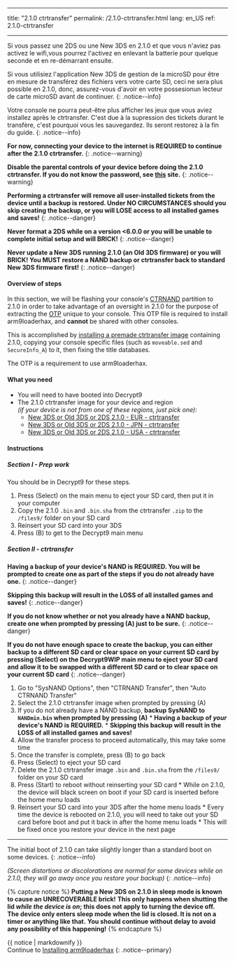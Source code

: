 * * *

title: "2.1.0 ctrtransfer" permalink: /2.1.0-ctrtransfer.html lang: en_US ref: 2.1.0-ctrtransfer

* * *

Si vous passez une 2DS ou une New 3DS en 2.1.0 et que vous n'aviez pas activez le wifi,vous pourrez l'activez en enlevant la batterie pour quelque seconde et en re-démarrant ensuite.

Si vous utilisiez l'application New 3DS de gestion de la microSD pour être en mesure de transférez des fichiers vers votre carte SD, ceci ne sera plus possible en 2.1.0, donc, assurez-vous d'avoir en votre possesionun lecteur de carte microSD avant de continuer. {: .notice--info}

Votre console ne pourra peut-être plus afficher les jeux que vous aviez installez après le ctrtransfer. C'est due à la supression des tickets durant le transfère, c'est pourquoi vous les sauvegardez. Ils seront restorez à la fin du guide. {: .notice--info}

**For now, connecting your device to the internet is REQUIRED to continue after the 2.1.0 ctrtransfer.** {: .notice--warning}

**Disable the parental controls of your device before doing the 2.1.0 ctrtransfer. If you do not know the password, see [this](https://mkey.salthax.org/) site.** {: .notice--warning}

**Performing a ctrtransfer will remove all user-installed tickets from the device until a backup is restored. Under NO CIRCUMSTANCES should you skip creating the backup, or you will LOSE access to all installed games and saves!** {: .notice--danger}

**Never format a 2DS while on a version <6.0.0 or you will be unable to complete initial setup and will BRICK!** {: .notice--danger}

**Never update a New 3DS running 2.1.0 (an Old 3DS firmware) or you will BRICK! You MUST restore a NAND backup or ctrtransfer back to standard New 3DS firmware first!** {: .notice--danger}

#### Overview of steps

In this section, we will be flashing your console's [CTRNAND](https://www.3dbrew.org/wiki/Flash_Filesystem#CTR_partition) partition to 2.1.0 in order to take advantage of an oversight in 2.1.0 for the purpose of extracting the [OTP](otp-info) unique to your console. This OTP file is required to install arm9loaderhax, and **cannot** be shared with other consoles.

This is accomplished by [installing a premade ctrtransfer image](https://www.reddit.com/r/3dshacks/comments/4zhe4a/) containing 2.1.0, copying your console specific files (such as `moveable.sed` and `SecureInfo_A`) to it, then fixing the title databases.

The OTP is a requirement to use arm9loaderhax.

#### What you need

* You will need to have booted into Decrypt9
* The 2.1.0 ctrtransfer image for your device and region  
    *(if your device is not from one of these regions, just pick one)*: 
    * [New 3DS or Old 3DS or 2DS 2.1.0 - EUR - ctrtransfer](magnet:?xt=urn:btih:89acc9c1b488b8b38251de0ddf07975d6bd354a1&dn=2.1.0-4E%5Fctrtransfer%5Fo3ds.zip&tr=udp%3A%2F%2Ftracker.coppersurfer.tk%3A6969%2Fannounce&tr=udp%3A%2F%2Ftracker.opentrackr.org%3A1337%2Fannounce&tr=http%3A%2F%2Ftracker.opentrackr.org%3A1337%2Fannounce&tr=udp%3A%2F%2Fzer0day.ch%3A1337%2Fannounce&tr=udp%3A%2F%2Ftracker.leechers-paradise.org%3A6969%2Fannounce&tr=http%3A%2F%2Fexplodie.org%3A6969%2Fannounce&tr=udp%3A%2F%2Fexplodie.org%3A6969%2Fannounce&tr=udp%3A%2F%2F9.rarbg.com%3A2710%2Fannounce&tr=udp%3A%2F%2Fp4p.arenabg.com%3A1337%2Fannounce&tr=http%3A%2F%2Fp4p.arenabg.com%3A1337%2Fannounce&tr=udp%3A%2F%2Ftracker.aletorrenty.pl%3A2710%2Fannounce&tr=http%3A%2F%2Ftracker.aletorrenty.pl%3A2710%2Fannounce&tr=http%3A%2F%2Ftracker1.wasabii.com.tw%3A6969%2Fannounce&tr=http%3A%2F%2Ftracker.baravik.org%3A6970%2Fannounce&tr=http%3A%2F%2Ftracker.tfile.me%2Fannounce&tr=udp%3A%2F%2Ftorrent.gresille.org%3A80%2Fannounce&tr=http%3A%2F%2Ftorrent.gresille.org%2Fannounce&tr=udp%3A%2F%2Ftracker.yoshi210.com%3A6969%2Fannounce&tr=udp%3A%2F%2Ftracker.tiny-vps.com%3A6969%2Fannounce&tr=udp%3A%2F%2Ftracker.filetracker.pl%3A8089%2Fannounce) 
    * [New 3DS or Old 3DS or 2DS 2.1.0 - JPN - ctrtransfer](magnet:?xt=urn:btih:3dbb9c9c85a33c6242f424dcbaebcacdd8a5912b&dn=2.1.0-4J%5Fctrtransfer%5Fo3ds.zip&tr=udp%3A%2F%2Ftracker.coppersurfer.tk%3A6969%2Fannounce&tr=udp%3A%2F%2Ftracker.opentrackr.org%3A1337%2Fannounce&tr=http%3A%2F%2Ftracker.opentrackr.org%3A1337%2Fannounce&tr=udp%3A%2F%2Fzer0day.ch%3A1337%2Fannounce&tr=udp%3A%2F%2Ftracker.leechers-paradise.org%3A6969%2Fannounce&tr=http%3A%2F%2Fexplodie.org%3A6969%2Fannounce&tr=udp%3A%2F%2Fexplodie.org%3A6969%2Fannounce&tr=udp%3A%2F%2F9.rarbg.com%3A2710%2Fannounce&tr=udp%3A%2F%2Fp4p.arenabg.com%3A1337%2Fannounce&tr=http%3A%2F%2Fp4p.arenabg.com%3A1337%2Fannounce&tr=udp%3A%2F%2Ftracker.aletorrenty.pl%3A2710%2Fannounce&tr=http%3A%2F%2Ftracker.aletorrenty.pl%3A2710%2Fannounce&tr=http%3A%2F%2Ftracker1.wasabii.com.tw%3A6969%2Fannounce&tr=http%3A%2F%2Ftracker.baravik.org%3A6970%2Fannounce&tr=http%3A%2F%2Ftracker.tfile.me%2Fannounce&tr=udp%3A%2F%2Ftorrent.gresille.org%3A80%2Fannounce&tr=http%3A%2F%2Ftorrent.gresille.org%2Fannounce&tr=udp%3A%2F%2Ftracker.yoshi210.com%3A6969%2Fannounce&tr=udp%3A%2F%2Ftracker.tiny-vps.com%3A6969%2Fannounce&tr=udp%3A%2F%2Ftracker.filetracker.pl%3A8089%2Fannounce) 
    * [New 3DS or Old 3DS or 2DS 2.1.0 - USA - ctrtransfer](magnet:?xt=urn:btih:1609ce9ee7b0ed9b6dea0b3e7cca4fc52dad6ff4&dn=2.1.0-4U%5Fctrtransfer%5Fo3ds.zip&tr=udp%3A%2F%2Ftracker.coppersurfer.tk%3A6969%2Fannounce&tr=udp%3A%2F%2Ftracker.opentrackr.org%3A1337%2Fannounce&tr=http%3A%2F%2Ftracker.opentrackr.org%3A1337%2Fannounce&tr=udp%3A%2F%2Fzer0day.ch%3A1337%2Fannounce&tr=udp%3A%2F%2Ftracker.leechers-paradise.org%3A6969%2Fannounce&tr=http%3A%2F%2Fexplodie.org%3A6969%2Fannounce&tr=udp%3A%2F%2Fexplodie.org%3A6969%2Fannounce&tr=udp%3A%2F%2F9.rarbg.com%3A2710%2Fannounce&tr=udp%3A%2F%2Fp4p.arenabg.com%3A1337%2Fannounce&tr=http%3A%2F%2Fp4p.arenabg.com%3A1337%2Fannounce&tr=udp%3A%2F%2Ftracker.aletorrenty.pl%3A2710%2Fannounce&tr=http%3A%2F%2Ftracker.aletorrenty.pl%3A2710%2Fannounce&tr=http%3A%2F%2Ftracker1.wasabii.com.tw%3A6969%2Fannounce&tr=http%3A%2F%2Ftracker.baravik.org%3A6970%2Fannounce&tr=http%3A%2F%2Ftracker.tfile.me%2Fannounce&tr=udp%3A%2F%2Ftorrent.gresille.org%3A80%2Fannounce&tr=http%3A%2F%2Ftorrent.gresille.org%2Fannounce&tr=udp%3A%2F%2Ftracker.yoshi210.com%3A6969%2Fannounce&tr=udp%3A%2F%2Ftracker.tiny-vps.com%3A6969%2Fannounce&tr=udp%3A%2F%2Ftracker.filetracker.pl%3A8089%2Fannounce)

#### Instructions

##### Section I - Prep work

You should be in Decrypt9 for these steps.

  1. Press (Select) on the main menu to eject your SD card, then put it in your computer
  2. Copy the 2.1.0 `.bin` and `.bin.sha` from the ctrtransfer `.zip` to the `/files9/` folder on your SD card
  3. Reinsert your SD card into your 3DS
  4. Press (B) to get to the Decrypt9 main menu

##### Section II - ctrtransfer

**Having a backup of *your* device's NAND is REQUIRED. You will be prompted to create one as part of the steps if you do not already have one.** {: .notice--danger}

**Skipping this backup will result in the LOSS of all installed games and saves!** {: .notice--danger}

**If you do not know whether or not you already have a NAND backup, create one when prompted by pressing (A) just to be sure.** {: .notice--danger}

**If you do not have enough space to create the backup, you can either backup to a different SD card or clear space on your current SD card by pressing (Select) on the Decrypt9WIP main menu to eject your SD card and allow it to be swapped with a different SD card or to clear space on your current SD card** {: .notice--danger}

  1. Go to "SysNAND Options", then "CTRNAND Transfer", then "Auto CTRNAND Transfer"
  2. Select the 2.1.0 ctrtransfer image when prompted by pressing (A)
  3. If you do not already have a NAND backup, **backup SysNAND to `NANDmin.bin` when prompted by pressing (A)** 
    * **Having a backup of *your* device's NAND is REQUIRED.**
    * **Skipping this backup will result in the LOSS of all installed games and saves!**
  4. Allow the transfer process to proceed automatically, this may take some time
  5. Once the transfer is complete, press (B) to go back
  6. Press (Select) to eject your SD card
  7. Delete the 2.1.0 ctrtransfer image `.bin` and `.bin.sha` from the `/files9/` folder on your SD card
  8. Press (Start) to reboot without reinserting your SD card 
    * While on 2.1.0, the device will black screen on boot if your SD card is inserted before the home menu loads
  9. Reinsert your SD card into your 3DS after the home menu loads 
    * Every time the device is rebooted on 2.1.0, you will need to take out your SD card before boot and put it back in after the home menu loads
    * This will be fixed once you restore your device in the next page

* * *

The initial boot of 2.1.0 can take slightly longer than a standard boot on some devices. {: .notice--info}

*(Screen distortions or discolorations are normal for some devices while on 2.1.0, they will go away once you restore your backup)* {: .notice--info}

{% capture notice %} **Putting a New 3DS on 2.1.0 in sleep mode is known to cause an UNRECOVERABLE brick!** **This only happens when shutting the lid *while the device is on*; this does not apply to turning the device off.** **The device only enters sleep mode when the lid is closed. It is not on a timer or anything like that.** **You should continue without delay to avoid any possibility of this happening!** {% endcapture %}<div class="notice--danger">{{ notice | markdownify }}</div>Continue to [Installing arm9loaderhax](installing-arm9loaderhax) {: .notice--primary}